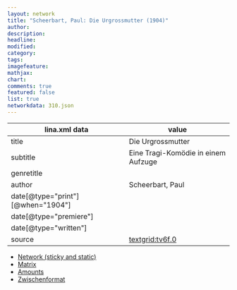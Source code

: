 ```yaml
---
layout: network
title: "Scheerbart, Paul: Die Urgrossmutter (1904)"
author:
description:
headline:
modified:
category:
tags:
imagefeature: 
mathjax: 
chart: 
comments: true
featured: false
list: true
networkdata: 310.json
---
```

lina.xml data  | value
------------- | -------------
title|Die Urgrossmutter
subtitle|Eine Tragi-Komödie in einem Aufzuge
genretitle|
author|Scheerbart, Paul
date[@type="print"][@when="1904"]|
date[@type="premiere"]|
date[@type="written"]|
source|[textgrid:tv6f.0](https://textgridlab.org/1.0/tgcrud-public/rest/textgrid:tv6f.0/data)



* [Network (sticky and static)](/network310)
* [Matrix](/matrix310)
* [Amounts](/amounts310)
* [Zwischenformat](/lina310 )

